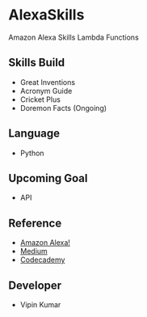 
# AlexaSkills
Amazon Alexa Skills Lambda Functions

## Skills Build
- Great Inventions
- Acronym Guide
- Cricket Plus 
- Doremon Facts (Ongoing) 

## Language
- Python

## Upcoming Goal
- API

## Reference
- [Amazon Alexa!](alexa.amazon.com)
- [Medium](www.medium.com)
- [Codecademy](www.codecademy.com)

## Developer
- Vipin Kumar 


